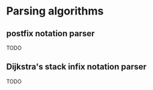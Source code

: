 # Parsing algorithms

## postfix notation parser

TODO

## Dijkstra's stack infix notation parser

TODO
